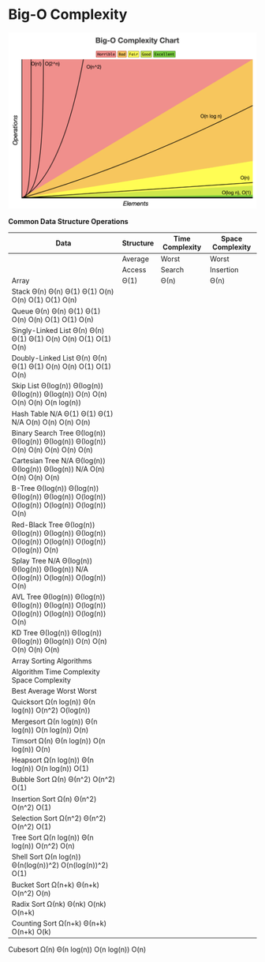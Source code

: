 # Big-O Complexity

![bigo](bigo.png)

**Common Data Structure Operations**

|Data | Structure	|Time Complexity	|Space Complexity
|-----|-----------|-----------------|----------------
|      |Average   |	Worst           |	Worst |
|      |Access    |	Search	|Insertion |	Deletion |	Access	|Search	|Insertion |	Deletion
|Array	|Θ(1)| Θ(n)|	Θ(n)|	Θ(n)|	O(1)|	O(n)|	O(n)	|O(n)	|O(n)|
|Stack	Θ(n)	Θ(n)	Θ(1)	Θ(1)	O(n)	O(n)	O(1)	O(1)	O(n)
|Queue	Θ(n)	Θ(n)	Θ(1)	Θ(1)	O(n)	O(n)	O(1)	O(1)	O(n)
|Singly-Linked List	Θ(n)	Θ(n)	Θ(1)	Θ(1)	O(n)	O(n)	O(1)	O(1)	O(n)
|Doubly-Linked List	Θ(n)	Θ(n)	Θ(1)	Θ(1)	O(n)	O(n)	O(1)	O(1)	O(n)
|Skip List	Θ(log(n))	Θ(log(n))	Θ(log(n))	Θ(log(n))	O(n)	O(n)	O(n)	O(n)	O(n log(n))
|Hash Table	N/A	Θ(1)	Θ(1)	Θ(1)	N/A	O(n)	O(n)	O(n)	O(n)
|Binary Search Tree	Θ(log(n))	Θ(log(n))	Θ(log(n))	Θ(log(n))	O(n)	O(n)	O(n)	O(n)	O(n)
|Cartesian Tree	N/A	Θ(log(n))	Θ(log(n))	Θ(log(n))	N/A	O(n)	O(n)	O(n)	O(n)
|B-Tree	Θ(log(n))	Θ(log(n))	Θ(log(n))	Θ(log(n))	O(log(n))	O(log(n))	O(log(n))	O(log(n))	O(n)
|Red-Black Tree	Θ(log(n))	Θ(log(n))	Θ(log(n))	Θ(log(n))	O(log(n))	O(log(n))	O(log(n))	O(log(n))	O(n)
|Splay Tree	N/A	Θ(log(n))	Θ(log(n))	Θ(log(n))	N/A	O(log(n))	O(log(n))	O(log(n))	O(n)
|AVL Tree	Θ(log(n))	Θ(log(n))	Θ(log(n))	Θ(log(n))	O(log(n))	O(log(n))	O(log(n))	O(log(n))	O(n)
|KD Tree	Θ(log(n))	Θ(log(n))	Θ(log(n))	Θ(log(n))	O(n)	O(n)	O(n)	O(n)	O(n)
|Array Sorting Algorithms
|Algorithm	Time Complexity	Space Complexity
|Best	Average	Worst	Worst
|Quicksort	Ω(n log(n))	Θ(n log(n))	O(n^2)	O(log(n))
|Mergesort	Ω(n log(n))	Θ(n log(n))	O(n log(n))	O(n)
|Timsort	Ω(n)	Θ(n log(n))	O(n log(n))	O(n)
|Heapsort	Ω(n log(n))	Θ(n log(n))	O(n log(n))	O(1)
|Bubble Sort	Ω(n)	Θ(n^2)	O(n^2)	O(1)
|Insertion Sort	Ω(n)	Θ(n^2)	O(n^2)	O(1)
|Selection Sort	Ω(n^2)	Θ(n^2)	O(n^2)	O(1)
|Tree Sort	Ω(n log(n))	Θ(n log(n))	O(n^2)	O(n)
|Shell Sort	Ω(n log(n))	Θ(n(log(n))^2)	O(n(log(n))^2)	O(1)
|Bucket Sort	Ω(n+k)	Θ(n+k)	O(n^2)	O(n)
|Radix Sort	Ω(nk)	Θ(nk)	O(nk)	O(n+k)
|Counting Sort	Ω(n+k)	Θ(n+k)	O(n+k)	O(k)
Cubesort	Ω(n)	Θ(n log(n))	O(n log(n))	O(n)

